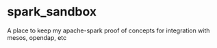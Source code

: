 # spark_sandbox
A place to keep my apache-spark proof of concepts for integration with mesos, opendap, etc
